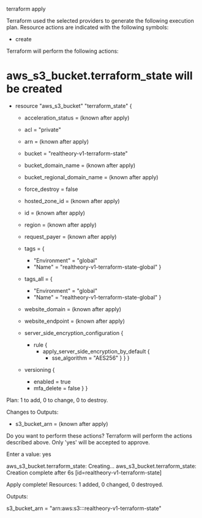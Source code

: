 terraform apply

Terraform used the selected providers to generate the following execution plan. Resource actions are
indicated with the following symbols:
+ create

Terraform will perform the following actions:

# aws_s3_bucket.terraform_state will be created
+ resource "aws_s3_bucket" "terraform_state" {
    + acceleration_status         = (known after apply)
    + acl                         = "private"
    + arn                         = (known after apply)
    + bucket                      = "realtheory-v1-terraform-state"
    + bucket_domain_name          = (known after apply)
    + bucket_regional_domain_name = (known after apply)
    + force_destroy               = false
    + hosted_zone_id              = (known after apply)
    + id                          = (known after apply)
    + region                      = (known after apply)
    + request_payer               = (known after apply)
    + tags                        = {
        + "Environment" = "global"
        + "Name"        = "realtheory-v1-terraform-state-global"
          }
    + tags_all                    = {
        + "Environment" = "global"
        + "Name"        = "realtheory-v1-terraform-state-global"
          }
    + website_domain              = (known after apply)
    + website_endpoint            = (known after apply)

    + server_side_encryption_configuration {
        + rule {
            + apply_server_side_encryption_by_default {
                + sse_algorithm = "AES256"
                  }
                  }
                  }

    + versioning {
        + enabled    = true
        + mfa_delete = false
          }
          }

Plan: 1 to add, 0 to change, 0 to destroy.

Changes to Outputs:
+ s3_bucket_arn = (known after apply)

Do you want to perform these actions?
Terraform will perform the actions described above.
Only 'yes' will be accepted to approve.

Enter a value: yes

aws_s3_bucket.terraform_state: Creating...
aws_s3_bucket.terraform_state: Creation complete after 6s [id=realtheory-v1-terraform-state]

Apply complete! Resources: 1 added, 0 changed, 0 destroyed.

Outputs:

s3_bucket_arn = "arn:aws:s3:::realtheory-v1-terraform-state"
